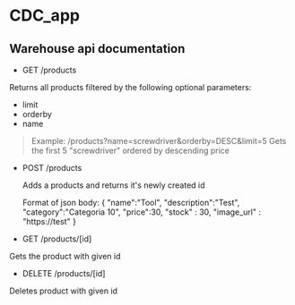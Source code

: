 # CDC_app

## Warehouse api documentation

* GET /products

Returns all products filtered by the following optional parameters:

* limit
* orderby
* name

> Example: /products?name=screwdriver&orderby=DESC&limit=5
> Gets the first 5 "screwdriver" ordered by descending price


* POST /products
  
  Adds a products and returns it's newly created id

  Format of json body:
  {
    "name":"Tool",
    "description":"Test",
    "category":"Categoria 10",
    "price":30,
    "stock" : 30,
    "image_url" : "https://test"
 }

* GET /products/[id]

Gets the product with given id

* DELETE /products/[id]

Deletes product with given id
 